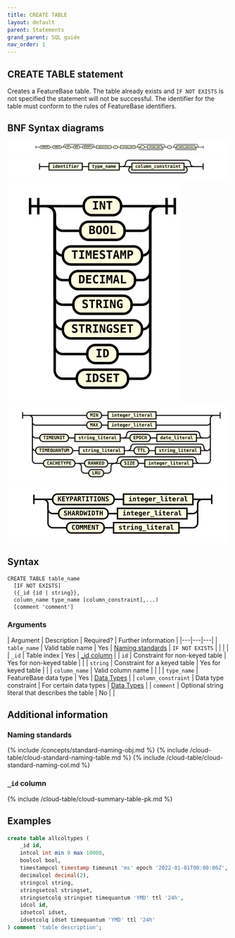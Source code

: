 ```yaml
---
title: CREATE TABLE
layout: default
parent: Statements
grand_parent: SQL guide
nav_order: 1
---
```


## CREATE TABLE statement



Creates a FeatureBase table. The table already exists and `IF NOT EXISTS` is not specified the statement will not be successful. The identifier for the table must conform to the rules of FeatureBase identifiers.

## BNF Syntax diagrams

![expr](/assets/images/sql-guide/create_table_stmt.svg)
![expr](/assets/images/sql-guide/column_def.svg)
![expr](/assets/images/sql-guide/type_name.svg)
![expr](/assets/images/sql-guide/column_constraint.svg)
![expr](/assets/images/sql-guide/table_options.svg)

## Syntax

```
CREATE TABLE table_name
  [IF NOT EXISTS]
  ({_id {id | string}},
  column_name type_name [column_constraint],...)
  [comment 'comment']
```

### Arguments

| Argument | Description | Required? | Further information |
|---|---|---|
| `table_name` | Valid table name | Yes | [Naming standards](#naming-standards)
| `IF NOT EXISTS` |   |  |  |
| `_id` | Table index | Yes | [_id column](/#_id-column) |
| `id` | Constraint for non-keyed table | Yes for non-keyed table |  |
| `string` | Constraint for a keyed table | Yes for keyed table |  |
| `column_name` | Valid column name |  |  |
| `type_name` | FeatureBase data type | Yes | [Data Types](/docs/sql-guide/data-types/data-types-home) |
| `column_constraint` | Data type constraint | For certain data types | [Data Types](/docs/sql-guide/data-types/data-types-home#constraints) |
| `comment` | Optional string literal that describes the table | No |  |

## Additional information

### Naming standards

{% include /concepts/standard-naming-obj.md %}
{% include /cloud-table/cloud-standard-naming-table.md %}
{% include /cloud-table/cloud-standard-naming-col.md %}

### `_id` column

{% include /cloud-table/cloud-summary-table-pk.md %}

## Examples

```sql
create table allcoltypes (
	_id id,
	intcol int min 0 max 10000,
	boolcol bool,
	timestampcol timestamp timeunit 'ms' epoch '2022-01-01T00:00:00Z',
	decimalcol decimal(2),
	stringcol string,
	stringsetcol stringset,
	stringsetcolq stringset timequantum 'YMD' ttl '24h',
	idcol id,
    idsetcol idset,
	idsetcolq idset timequantum 'YMD' ttl '24h'
) comment 'table description';
```
